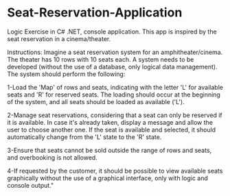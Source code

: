 # Seat-Reservation-Application
Logic Exercise in C# .NET, console application. This app is inspired by the seat reservation in a cinema/theater.


Instructions:
Imagine a seat reservation system for an amphitheater/cinema. The theater has 10 rows with 10 seats each.
A system needs to be developed (without the use of a database, only logical data management). The system should perform the following:

1-Load the 'Map' of rows and seats, indicating with the letter 'L' for available seats and 'R' for reserved seats.
The loading should occur at the beginning of the system, and all seats should be loaded as available ('L').

2-Manage seat reservations, considering that a seat can only be reserved if it is available. In case it's already taken, display a message and allow the user to choose another one.
If the seat is available and selected, it should automatically change from the 'L' state to the 'R' state.

3-Ensure that seats cannot be sold outside the range of rows and seats, and overbooking is not allowed.

4-If requested by the customer, it should be possible to view available seats graphically without the use of a graphical interface, only with logic and console output."
